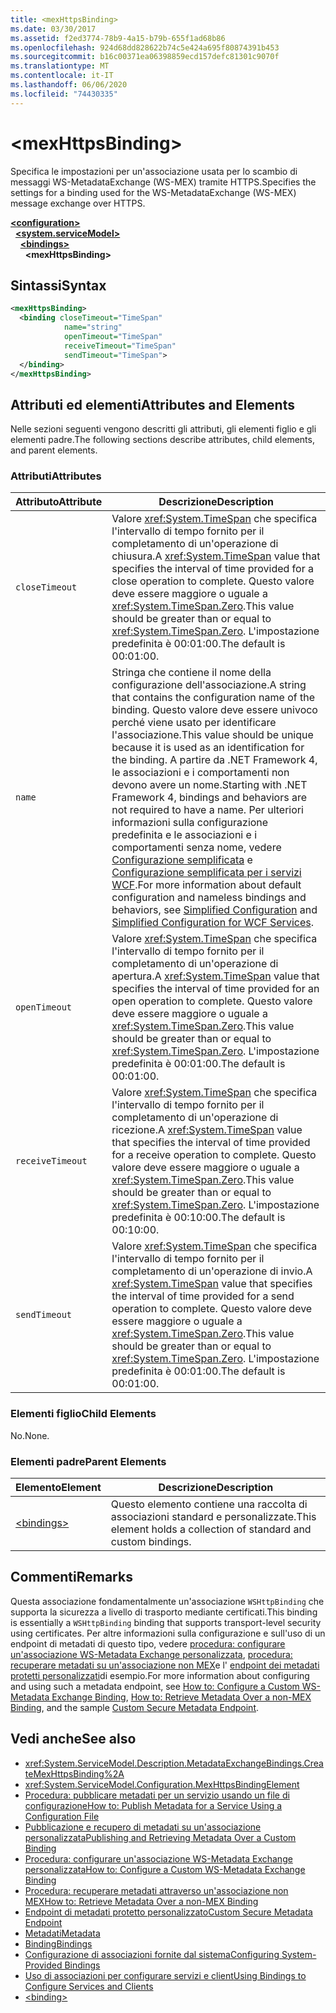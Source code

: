 ```yaml
---
title: <mexHttpsBinding>
ms.date: 03/30/2017
ms.assetid: f2ed3774-78b9-4a15-b79b-655f1ad68b86
ms.openlocfilehash: 924d68dd828622b74c5e424a695f80874391b453
ms.sourcegitcommit: b16c00371ea06398859ecd157defc81301c9070f
ms.translationtype: MT
ms.contentlocale: it-IT
ms.lasthandoff: 06/06/2020
ms.locfileid: "74430335"
---
```

# \<mexHttpsBinding>
<span data-ttu-id="3ac30-101">Specifica le impostazioni per un'associazione usata per lo scambio di messaggi WS-MetadataExchange (WS-MEX) tramite HTTPS.</span><span class="sxs-lookup"><span data-stu-id="3ac30-101">Specifies the settings for a binding used for the WS-MetadataExchange (WS-MEX) message exchange over HTTPS.</span></span>  
  
[**\<configuration>**](../configuration-element.md)\
&nbsp;&nbsp;[**\<system.serviceModel>**](system-servicemodel.md)\
&nbsp;&nbsp;&nbsp;&nbsp;[**\<bindings>**](bindings.md)\
&nbsp;&nbsp;&nbsp;&nbsp;&nbsp;&nbsp;**\<mexHttpsBinding>**  
  
## <a name="syntax"></a><span data-ttu-id="3ac30-102">Sintassi</span><span class="sxs-lookup"><span data-stu-id="3ac30-102">Syntax</span></span>  
  
```xml  
<mexHttpsBinding>
  <binding closeTimeout="TimeSpan"
            name="string"
            openTimeout="TimeSpan"
            receiveTimeout="TimeSpan"
            sendTimeout="TimeSpan">
  </binding>
</mexHttpsBinding>
```  
  
## <a name="attributes-and-elements"></a><span data-ttu-id="3ac30-103">Attributi ed elementi</span><span class="sxs-lookup"><span data-stu-id="3ac30-103">Attributes and Elements</span></span>  
 <span data-ttu-id="3ac30-104">Nelle sezioni seguenti vengono descritti gli attributi, gli elementi figlio e gli elementi padre.</span><span class="sxs-lookup"><span data-stu-id="3ac30-104">The following sections describe attributes, child elements, and parent elements.</span></span>  
  
### <a name="attributes"></a><span data-ttu-id="3ac30-105">Attributi</span><span class="sxs-lookup"><span data-stu-id="3ac30-105">Attributes</span></span>  
  
|<span data-ttu-id="3ac30-106">Attributo</span><span class="sxs-lookup"><span data-stu-id="3ac30-106">Attribute</span></span>|<span data-ttu-id="3ac30-107">Descrizione</span><span class="sxs-lookup"><span data-stu-id="3ac30-107">Description</span></span>|  
|---------------|-----------------|  
|`closeTimeout`|<span data-ttu-id="3ac30-108">Valore <xref:System.TimeSpan> che specifica l'intervallo di tempo fornito per il completamento di un'operazione di chiusura.</span><span class="sxs-lookup"><span data-stu-id="3ac30-108">A <xref:System.TimeSpan> value that specifies the interval of time provided for a close operation to complete.</span></span> <span data-ttu-id="3ac30-109">Questo valore deve essere maggiore o uguale a <xref:System.TimeSpan.Zero>.</span><span class="sxs-lookup"><span data-stu-id="3ac30-109">This value should be greater than or equal to <xref:System.TimeSpan.Zero>.</span></span> <span data-ttu-id="3ac30-110">L'impostazione predefinita è 00:01:00.</span><span class="sxs-lookup"><span data-stu-id="3ac30-110">The default is 00:01:00.</span></span>|  
|`name`|<span data-ttu-id="3ac30-111">Stringa che contiene il nome della configurazione dell'associazione.</span><span class="sxs-lookup"><span data-stu-id="3ac30-111">A string that contains the configuration name of the binding.</span></span> <span data-ttu-id="3ac30-112">Questo valore deve essere univoco perché viene usato per identificare l'associazione.</span><span class="sxs-lookup"><span data-stu-id="3ac30-112">This value should be unique because it is used as an identification for the binding.</span></span> <span data-ttu-id="3ac30-113">A partire da .NET Framework 4, le associazioni e i comportamenti non devono avere un nome.</span><span class="sxs-lookup"><span data-stu-id="3ac30-113">Starting with .NET Framework 4, bindings and behaviors are not required to have a name.</span></span> <span data-ttu-id="3ac30-114">Per ulteriori informazioni sulla configurazione predefinita e le associazioni e i comportamenti senza nome, vedere [Configurazione semplificata](../../../wcf/simplified-configuration.md) e [Configurazione semplificata per i servizi WCF](../../../wcf/samples/simplified-configuration-for-wcf-services.md).</span><span class="sxs-lookup"><span data-stu-id="3ac30-114">For more information about default configuration and nameless bindings and behaviors, see [Simplified Configuration](../../../wcf/simplified-configuration.md) and [Simplified Configuration for WCF Services](../../../wcf/samples/simplified-configuration-for-wcf-services.md).</span></span>|  
|`openTimeout`|<span data-ttu-id="3ac30-115">Valore <xref:System.TimeSpan> che specifica l'intervallo di tempo fornito per il completamento di un'operazione di apertura.</span><span class="sxs-lookup"><span data-stu-id="3ac30-115">A <xref:System.TimeSpan> value that specifies the interval of time provided for an open operation to complete.</span></span> <span data-ttu-id="3ac30-116">Questo valore deve essere maggiore o uguale a <xref:System.TimeSpan.Zero>.</span><span class="sxs-lookup"><span data-stu-id="3ac30-116">This value should be greater than or equal to <xref:System.TimeSpan.Zero>.</span></span> <span data-ttu-id="3ac30-117">L'impostazione predefinita è 00:01:00.</span><span class="sxs-lookup"><span data-stu-id="3ac30-117">The default is 00:01:00.</span></span>|  
|`receiveTimeout`|<span data-ttu-id="3ac30-118">Valore <xref:System.TimeSpan> che specifica l'intervallo di tempo fornito per il completamento di un'operazione di ricezione.</span><span class="sxs-lookup"><span data-stu-id="3ac30-118">A <xref:System.TimeSpan> value that specifies the interval of time provided for a receive operation to complete.</span></span> <span data-ttu-id="3ac30-119">Questo valore deve essere maggiore o uguale a <xref:System.TimeSpan.Zero>.</span><span class="sxs-lookup"><span data-stu-id="3ac30-119">This value should be greater than or equal to <xref:System.TimeSpan.Zero>.</span></span> <span data-ttu-id="3ac30-120">L'impostazione predefinita è 00:10:00.</span><span class="sxs-lookup"><span data-stu-id="3ac30-120">The default is 00:10:00.</span></span>|  
|`sendTimeout`|<span data-ttu-id="3ac30-121">Valore <xref:System.TimeSpan> che specifica l'intervallo di tempo fornito per il completamento di un'operazione di invio.</span><span class="sxs-lookup"><span data-stu-id="3ac30-121">A <xref:System.TimeSpan> value that specifies the interval of time provided for a send operation to complete.</span></span> <span data-ttu-id="3ac30-122">Questo valore deve essere maggiore o uguale a <xref:System.TimeSpan.Zero>.</span><span class="sxs-lookup"><span data-stu-id="3ac30-122">This value should be greater than or equal to <xref:System.TimeSpan.Zero>.</span></span> <span data-ttu-id="3ac30-123">L'impostazione predefinita è 00:01:00.</span><span class="sxs-lookup"><span data-stu-id="3ac30-123">The default is 00:01:00.</span></span>|  
  
### <a name="child-elements"></a><span data-ttu-id="3ac30-124">Elementi figlio</span><span class="sxs-lookup"><span data-stu-id="3ac30-124">Child Elements</span></span>  
 <span data-ttu-id="3ac30-125">No.</span><span class="sxs-lookup"><span data-stu-id="3ac30-125">None.</span></span>  
  
### <a name="parent-elements"></a><span data-ttu-id="3ac30-126">Elementi padre</span><span class="sxs-lookup"><span data-stu-id="3ac30-126">Parent Elements</span></span>  
  
|<span data-ttu-id="3ac30-127">Elemento</span><span class="sxs-lookup"><span data-stu-id="3ac30-127">Element</span></span>|<span data-ttu-id="3ac30-128">Descrizione</span><span class="sxs-lookup"><span data-stu-id="3ac30-128">Description</span></span>|  
|-------------|-----------------|  
|[\<bindings>](bindings.md)|<span data-ttu-id="3ac30-129">Questo elemento contiene una raccolta di associazioni standard e personalizzate.</span><span class="sxs-lookup"><span data-stu-id="3ac30-129">This element holds a collection of standard and custom bindings.</span></span>|  
  
## <a name="remarks"></a><span data-ttu-id="3ac30-130">Commenti</span><span class="sxs-lookup"><span data-stu-id="3ac30-130">Remarks</span></span>  
 <span data-ttu-id="3ac30-131">Questa associazione fondamentalmente un'associazione `WSHttpBinding` che supporta la sicurezza a livello di trasporto mediante certificati.</span><span class="sxs-lookup"><span data-stu-id="3ac30-131">This binding is essentially a `WSHttpBinding` binding that supports transport-level security using certificates.</span></span> <span data-ttu-id="3ac30-132">Per altre informazioni sulla configurazione e sull'uso di un endpoint di metadati di questo tipo, vedere [procedura: configurare un'associazione WS-Metadata Exchange personalizzata](../../../wcf/extending/how-to-configure-a-custom-ws-metadata-exchange-binding.md), [procedura: recuperare metadati su un'associazione non MEX](../../../wcf/extending/how-to-retrieve-metadata-over-a-non-mex-binding.md)e l' [endpoint dei metadati protetti personalizzati](../../../wcf/samples/custom-secure-metadata-endpoint.md)di esempio.</span><span class="sxs-lookup"><span data-stu-id="3ac30-132">For more information about configuring and using such a metadata endpoint, see [How to: Configure a Custom WS-Metadata Exchange Binding](../../../wcf/extending/how-to-configure-a-custom-ws-metadata-exchange-binding.md), [How to: Retrieve Metadata Over a non-MEX Binding](../../../wcf/extending/how-to-retrieve-metadata-over-a-non-mex-binding.md), and the sample [Custom Secure Metadata Endpoint](../../../wcf/samples/custom-secure-metadata-endpoint.md).</span></span>  
  
## <a name="see-also"></a><span data-ttu-id="3ac30-133">Vedi anche</span><span class="sxs-lookup"><span data-stu-id="3ac30-133">See also</span></span>

- <xref:System.ServiceModel.Description.MetadataExchangeBindings.CreateMexHttpsBinding%2A>
- <xref:System.ServiceModel.Configuration.MexHttpsBindingElement>
- [<span data-ttu-id="3ac30-134">Procedura: pubblicare metadati per un servizio usando un file di configurazione</span><span class="sxs-lookup"><span data-stu-id="3ac30-134">How to: Publish Metadata for a Service Using a Configuration File</span></span>](../../../wcf/feature-details/how-to-publish-metadata-for-a-service-using-a-configuration-file.md)
- [<span data-ttu-id="3ac30-135">Pubblicazione e recupero di metadati su un'associazione personalizzata</span><span class="sxs-lookup"><span data-stu-id="3ac30-135">Publishing and Retrieving Metadata Over a Custom Binding</span></span>](../../../wcf/extending/publishing-and-retrieving-metadata-over-a-custom-binding.md)
- [<span data-ttu-id="3ac30-136">Procedura: configurare un'associazione WS-Metadata Exchange personalizzata</span><span class="sxs-lookup"><span data-stu-id="3ac30-136">How to: Configure a Custom WS-Metadata Exchange Binding</span></span>](../../../wcf/extending/how-to-configure-a-custom-ws-metadata-exchange-binding.md)
- [<span data-ttu-id="3ac30-137">Procedura: recuperare metadati attraverso un'associazione non MEX</span><span class="sxs-lookup"><span data-stu-id="3ac30-137">How to: Retrieve Metadata Over a non-MEX Binding</span></span>](../../../wcf/extending/how-to-retrieve-metadata-over-a-non-mex-binding.md)
- [<span data-ttu-id="3ac30-138">Endpoint di metadati protetto personalizzato</span><span class="sxs-lookup"><span data-stu-id="3ac30-138">Custom Secure Metadata Endpoint</span></span>](../../../wcf/samples/custom-secure-metadata-endpoint.md)
- [<span data-ttu-id="3ac30-139">Metadati</span><span class="sxs-lookup"><span data-stu-id="3ac30-139">Metadata</span></span>](../../../wcf/feature-details/metadata.md)
- [<span data-ttu-id="3ac30-140">Binding</span><span class="sxs-lookup"><span data-stu-id="3ac30-140">Bindings</span></span>](../../../wcf/bindings.md)
- [<span data-ttu-id="3ac30-141">Configurazione di associazioni fornite dal sistema</span><span class="sxs-lookup"><span data-stu-id="3ac30-141">Configuring System-Provided Bindings</span></span>](../../../wcf/feature-details/configuring-system-provided-bindings.md)
- [<span data-ttu-id="3ac30-142">Uso di associazioni per configurare servizi e client</span><span class="sxs-lookup"><span data-stu-id="3ac30-142">Using Bindings to Configure Services and Clients</span></span>](../../../wcf/using-bindings-to-configure-services-and-clients.md)
- [\<binding>](bindings.md)
